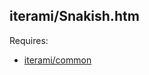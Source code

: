 iterami/Snakish.htm
-------------------

Requires:
* [iterami/common](https://github.com/iterami/common)
